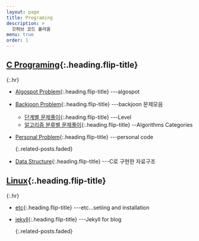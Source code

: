```yaml
---
layout: page
title: Programing
description: >
  깃허브 코드 올라옴
menu: true
order: 1
---
```


## [C Programing]{:.heading.flip-title}

{:.hr}

* [Algospot Problem]{:.heading.flip-title} ---algospot

* [Backjoon Problem]{:.heading.flip-title} ---backjoon 문제모음

  * [단계별 문제풀이]{:.heading.flip-title}  ---Level
  * [알고리즘 분류별 문제풀이]{:.heading.flip-title} --Algorithms Categories

* [Personal Problem]{:.heading.flip-title}  ---personal code

  {:.related-posts.faded}

* [Data Structure]{:.heading.flip-title}  ---C로 구현한 자료구조


## [Linux]{:.heading.flip-title}

{:.hr}

* [etc]{:.heading.flip-title} ---etc...setiing and installation
* [jekyll]{:.heading.flip-title} ---Jekyll for blog

  {:.related-posts.faded}




[C Programing]: /tag/c-code/

[Algospot Problem]: /category/algospot/

[단계별 문제풀이]: /tag/backjoon-level/

[알고리즘 분류별 문제풀이]: /tag/backjoon-classification/

[Personal Problem]: ../_featured_categories/personalcode/personalcode.md
[Backjoon Problem]: /category/backjoon-category/
[Data Structure]: /tag/datastructure/

[Linux]: /category/linux/
[etc]: /tag/etc/
[jekyll]: /tag/jekyll/



